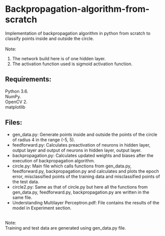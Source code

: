 # Backpropagation-algorithm-from-scratch
Implementation of backpropagation algorithm in python from scratch to classify points inside and outside the circle. <br/>
<br/>
Note: <br/>
1. The network build here is of one hidden layer.<br/>
2. The activation function used is sigmoid activation function.

## Requirements:
Python 3.6. <br/>
NumPy. <br/>
OpenCV 2. <br/>
matplotlib <br/> 

## Files:
- gen_data.py: Generate points inside and outside the points of the circle of radius 4 in the range (-5, 5). <br/>
- feedforward.py: Calculates preactivation of neurons in hidden layer, output layer and output of neurons in hidden layer, output layer. <br/>
- backpropagation.py: Calculates updated weights and biases after the execution of backpropagation algorithm. <br/>
- circle.py: Main file which calls functions from gen_data.py, feedforward.py, backpropagation.py and calculates and plots the epoch error, misclassified points of the training data and misclassified points of the test data. <br/>
- circle2.py: Same as that of circle.py but here all the functions from gen_data.py, feedforward.py, backpropagation.py are written in the same file. <br/>
- Understanding Multilayer Perceptron.pdf: File contains the results of the model in Experiment section. <br/>
<br/>
Note: <br/>
Training and test data are generated using gen_data.py file.
